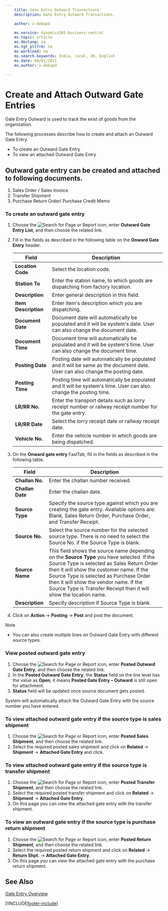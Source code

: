 ```yaml
---
    title: Gate Entry Outward Transactions
    description: Gate Entry Outward Transactions.

    author: v-debapd

    ms.service: dynamics365-business-central
    ms.topic: article
    ms.devlang: na
    ms.tgt_pltfrm: na
    ms.workload: na
    ms.search.keywords: India, local, IN, English
    ms.date: 04/01/2021
    ms.author: v-debapd

---
```

# Create and Attach Outward Gate Entries



Gate Entry Outward is used to track the exist of goods from the organization.

The following processes describe how to create and attach an Outward Gate Entry.

- To create an Outward Gate Entry
- To view an attached Outward Gate Entry


## Outward gate entry can be created and attached to following documents.

1. Sales Order / Sales Invoice
2. Transfer Shipment
3. Purchase Return Order/ Purchase Credit Memo

### To create an outward gate entry

1. Choose the ![Search for Page or Report](image/search_small.png "Search for Page or Report icon") icon, enter **Outward Gate Entry List**, and then choose the related link.
2. Fill in the fields as described in the following table on the **Onward Gate Entry** header.

    |Field|Description|  
    |---------------------------------|---------------------------------------|  
    |**Location Code**|Select the location code.|
    |**Station To**|Enter the station name, to which goods are dispatching from factory location.|
    |**Description**|Enter general description in this field.|
    |**Item Description**|Enter item's description which you are dispatching.|
    |**Document Date**|Document date will automatically be populated and it will be system's date. User can also change the document date.|
    |**Document Time**|Document time will automatically be populated and it will be system's time. User can also change the document time.|
    |**Posting Date**|Posting date will automatically be populated and it will be same as the document date. User can also change the posting date.|
    |**Posting Time**|Posting time will automatically be populated and it will be system's time. User can also change the posting time.|
    |**LR/RR No.**|Enter the transport details such as lorry receipt number or railway receipt number for the gate entry.|
    |**LR/RR Date**|Select the lorry receipt date or railway receipt date.|
    |**Vehicle No.**|Enter the vehicle number in which goods are being dispatched.|

3.  On the **Onward gate entry** FastTab, fill in the fields as described in the following table.

    |Field|Description|  
    |---------------------------------|---------------------------------------|  
    |**Challan No.**|Enter the challan number received.|
    |**Challan Date**|Enter the challan date.|
    |**Source Type**|Specify the source type against which you are creating the gate entry. Available options are: Blank, Sales Return Order, Purchase Order, and Transfer Receipt.|
    |**Source No.**|Select the source number for the selected source type. There is no need to select the Source No. if the Source Type is blank.|
    |**Source Name**| This field shows the source name depending on the **Source Type** you have selected. If the Source Type is selected as Sales Return Order then it will show the customer name. If the Source Type is selected as Purchase Order then it will show the vendor name. If the Source Type is Transfer Receipt then it will show the location name.|
    |**Description**|Specify description if Source Type is blank.|

4. Click on **Action** -> **Posting** -> **Post** and post the document.

> [!NOTE]
> - You can also create multiple lines on Outward Gate Entry with different source types.

### View posted outward gate entry

1. Choose the ![Search for Page or Report](image/search_small.png "Search for Page or Report icon") icon, enter **Posted Outward Gate Entry**, and then choose the related link.
2. In the **Posted Outward Gate Entry**, the **Status** field on the line level has the value as **Open**, it means **Posted Gate Entry – Outward** is still open for attachment. 
3. **Status** field will be updated once source document gets posted.  

System will automatically attach the Outward Gate Entry with the source number you have entered.
### To view attached outward gate entry if the source type is sales shipment


1. Choose the ![Search for Page or Report](image/search_small.png "Search for Page or Report icon") icon, enter **Posted Sales Shipment**, and then choose the related link.
2. Select the required posted sales shipment and click on **Related** -> **Shipment** -> **Attached Gate Entry** and click.


### To view attached outward gate entry if the source type is transfer shipment

1. Choose the ![Search for Page or Report](image/search_small.png "Search for Page or Report icon") icon, enter **Posted Transfer Shipment**, and then choose the related link.
2. Select the required posted transfer shipment and click on **Related** -> **Shipment** -> **Attached Gate Entry**.
3. On this page you can view the attached gate entry with the transfer shipment.


### To view an outward gate entry if the source type is purchase return shipment

1. Choose the ![Search for Page or Report](image/search_small.png "Search for Page or Report icon") icon, enter **Posted Return Shipment**, and then choose the related link.
2. Select the required posted return shipment and click on **Related** -> **Return Shpt.** -> **Attached Gate Entry**.
3. On this page you can view the attached gate entry with the purchase return shipment.





## See Also 
[Gate Entry Overview](Gate-Entry-001-Basic-Setup.md)







[!INCLUDE[footer-include](../../includes/footer-banner.md)]